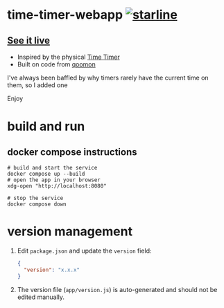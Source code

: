 # time-timer-webapp [![starline](https://starlines.qoo.monster/assets/qoomon/time-timer-webapp)](https://github.com/qoomon/starlines)

## [See it live](https://timer.andrewchen.website)

- Inspired by the physical [Time Timer](https://www.timetimer.com/)
- Built on code from [qoomon](https://github.com/qoomon/time-timer-webapp)

I've always been baffled by why timers rarely have the current time on them, so I added one  

Enjoy

# build and run
## docker compose instructions
```shell
# build and start the service
docker compose up --build
# open the app in your browser
xdg-open "http://localhost:8080"

# stop the service
docker compose down
```

# version management
1. Edit `package.json` and update the `version` field:
   ```json
   {
     "version": "x.x.x"
   }
   ```
2. The version file (`app/version.js`) is auto-generated and should not be edited manually.
